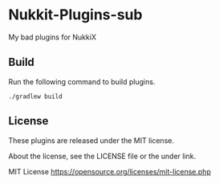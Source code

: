 # Nukkit-Plugins-sub

My bad plugins for NukkiX

## Build

Run the following command to build plugins.


	./gradlew build

## License

These plugins are released under the MIT license.

About the license, see the LICENSE file or the under link.

MIT License
https://opensource.org/licenses/mit-license.php
